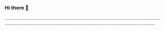 ### Hi there 👋

....................................................................................................................................................................................................................................................